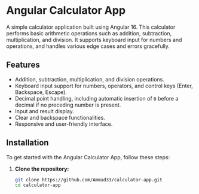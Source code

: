 # Angular Calculator App

A simple calculator application built using Angular 16. This calculator performs basic arithmetic operations such as addition, subtraction, multiplication, and division. It supports keyboard input for numbers and operations, and handles various edge cases and errors gracefully.

## Features

- Addition, subtraction, multiplication, and division operations.
- Keyboard input support for numbers, operators, and control keys (Enter, Backspace, Escape).
- Decimal point handling, including automatic insertion of `0` before a decimal if no preceding number is present.
- Input and result display.
- Clear and backspace functionalities.
- Responsive and user-friendly interface.

## Installation

To get started with the Angular Calculator App, follow these steps:

1. **Clone the repository:**
   ```bash
   git clone https://github.com/Ammad33/calculator-app.git
   cd calculator-app

